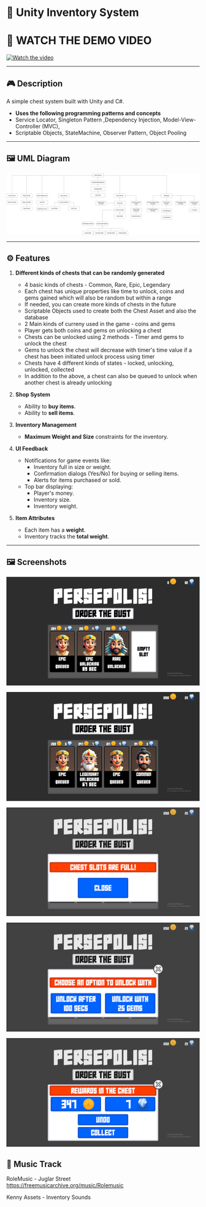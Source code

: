 # 🛒 Unity Inventory System

# 🎥 WATCH THE DEMO VIDEO
[![Watch the video](https://img.youtube.com/vi/VvXNZMFVdY8/maxresdefault.jpg)](https://www.youtube.com/watch?v=VvXNZMFVdY8&t=1s)

---

## 🎮 Description

A simple chest system built with Unity and C#.  
- **Uses the following programming patterns and concepts**
- Service Locator, Singleton Pattern ,Dependency Injection, Model-View-Controller (MVC),
- Scriptable Objects, StateMachine, Observer Pattern, Object Pooling

---

## 🖼️ UML Diagram

![UML Diagram](https://github.com/TheOne41799/MAT-II-Chest-System/blob/Branch18Refactor1/MAT%20II%20Chest%20System/Assets/Important%20Images/UML%20Diagram/ChestSystem.drawio.png#:~:text=346-,KB,-MAT%2DII%2DChest)  

---

## ⚙️ Features

1. **Different kinds of chests that can be randomly generated**  
   - 4 basic kinds of chests - Common, Rare, Epic, Legendary
   - Each chest has unique properties like time to unlock, coins and gems gained which will also be random but within a range
   - If needed, you can create more kinds of chests in the future
   - Scriptable Objects used to create both the Chest Asset and also the database
   - 2 Main kinds of curreny used in the game - coins and gems
   - Player gets both coins and gems on unlocking a chest
   - Chests can be unlocked using 2 methods - Timer amd gems to unlock the chest
   - Gems to unlock the chest will decrease with timer's time value if a chest has been initiated unlock process using timer
   - Chests have 4 different kinds of states - locked, unlocking, unlocked, collected
   - In addition to the above, a chest can also be queued to unlock when another chest is already unlocking

2. **Shop System**  
   - Ability to **buy items**.  
   - Ability to **sell items**.  

3. **Inventory Management**  
   - **Maximum Weight and Size** constraints for the inventory.  

4. **UI Feedback**  
   - Notifications for game events like:  
     - Inventory full in size or weight.  
     - Confirmation dialogs (Yes/No) for buying or selling items.  
     - Alerts for items purchased or sold.  
   - Top bar displaying:  
     - Player's money.  
     - Inventory size.  
     - Inventory weight.  

5. **Item Attributes**  
   - Each item has a **weight**.  
   - Inventory tracks the **total weight**.

---

## 🖼️ Screenshots

![Alt Text](https://github.com/TheOne41799/MAT-II-Chest-System/blob/Branch18Refactor1/MAT%20II%20Chest%20System/Assets/Important%20Images/Screenshots/Screenshot%20(135).png?raw=true)

![Alt Text](https://github.com/TheOne41799/MAT-II-Chest-System/blob/Branch18Refactor1/MAT%20II%20Chest%20System/Assets/Important%20Images/Screenshots/Screenshot%20(136).png?raw=true)  

![Alt Text](https://github.com/TheOne41799/MAT-II-Chest-System/blob/Branch18Refactor1/MAT%20II%20Chest%20System/Assets/Important%20Images/Screenshots/Screenshot%20(137).png?raw=true)  

![Alt Text](https://github.com/TheOne41799/MAT-II-Chest-System/blob/Branch18Refactor1/MAT%20II%20Chest%20System/Assets/Important%20Images/Screenshots/Screenshot%20(138).png?raw=true)  

![Alt Text](https://github.com/TheOne41799/MAT-II-Chest-System/blob/Branch18Refactor1/MAT%20II%20Chest%20System/Assets/Important%20Images/Screenshots/Screenshot%20(139).png?raw=true) 

## 🎵 Music Track
RoleMusic - Juglar Street  
https://freemusicarchive.org/music/Rolemusic

Kenny Assets - Inventory Sounds

